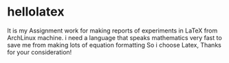 # hellolatex
It is my Assignment work for making reports of experiments in LaTeX from ArchLinux machine.
i need a language that speaks mathematics very fast to save me from making lots of equation formatting So i choose Latex,
Thanks for your consideration!

